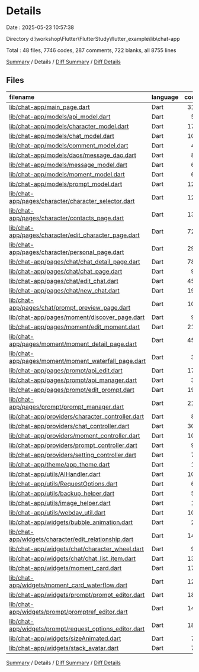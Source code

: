 # Details

Date : 2025-05-23 10:57:38

Directory d:\\workshop\\Flutter\\FlutterStudy\\flutter_example\\lib\\chat-app

Total : 48 files,  7746 codes, 287 comments, 722 blanks, all 8755 lines

[Summary](results.md) / Details / [Diff Summary](diff.md) / [Diff Details](diff-details.md)

## Files
| filename | language | code | comment | blank | total |
| :--- | :--- | ---: | ---: | ---: | ---: |
| [lib/chat-app/main\_page.dart](/lib/chat-app/main_page.dart) | Dart | 312 | 1 | 25 | 338 |
| [lib/chat-app/models/api\_model.dart](/lib/chat-app/models/api_model.dart) | Dart | 51 | 0 | 6 | 57 |
| [lib/chat-app/models/character\_model.dart](/lib/chat-app/models/character_model.dart) | Dart | 173 | 4 | 25 | 202 |
| [lib/chat-app/models/chat\_model.dart](/lib/chat-app/models/chat_model.dart) | Dart | 104 | 0 | 11 | 115 |
| [lib/chat-app/models/comment\_model.dart](/lib/chat-app/models/comment_model.dart) | Dart | 42 | 8 | 8 | 58 |
| [lib/chat-app/models/daos/message\_dao.dart](/lib/chat-app/models/daos/message_dao.dart) | Dart | 81 | 0 | 9 | 90 |
| [lib/chat-app/models/message\_model.dart](/lib/chat-app/models/message_model.dart) | Dart | 62 | 1 | 11 | 74 |
| [lib/chat-app/models/moment\_model.dart](/lib/chat-app/models/moment_model.dart) | Dart | 68 | 8 | 16 | 92 |
| [lib/chat-app/models/prompt\_model.dart](/lib/chat-app/models/prompt_model.dart) | Dart | 120 | 0 | 17 | 137 |
| [lib/chat-app/pages/character/character\_selector.dart](/lib/chat-app/pages/character/character_selector.dart) | Dart | 125 | 0 | 11 | 136 |
| [lib/chat-app/pages/character/contacts\_page.dart](/lib/chat-app/pages/character/contacts_page.dart) | Dart | 134 | 6 | 11 | 151 |
| [lib/chat-app/pages/character/edit\_character\_page.dart](/lib/chat-app/pages/character/edit_character_page.dart) | Dart | 729 | 5 | 36 | 770 |
| [lib/chat-app/pages/character/personal\_page.dart](/lib/chat-app/pages/character/personal_page.dart) | Dart | 297 | 14 | 35 | 346 |
| [lib/chat-app/pages/chat/chat\_detail\_page.dart](/lib/chat-app/pages/chat/chat_detail_page.dart) | Dart | 788 | 46 | 47 | 881 |
| [lib/chat-app/pages/chat/chat\_page.dart](/lib/chat-app/pages/chat/chat_page.dart) | Dart | 96 | 0 | 8 | 104 |
| [lib/chat-app/pages/chat/edit\_chat.dart](/lib/chat-app/pages/chat/edit_chat.dart) | Dart | 454 | 33 | 27 | 514 |
| [lib/chat-app/pages/chat/new\_chat.dart](/lib/chat-app/pages/chat/new_chat.dart) | Dart | 197 | 0 | 16 | 213 |
| [lib/chat-app/pages/chat/prompt\_preview\_page.dart](/lib/chat-app/pages/chat/prompt_preview_page.dart) | Dart | 109 | 1 | 10 | 120 |
| [lib/chat-app/pages/moment/discover\_page.dart](/lib/chat-app/pages/moment/discover_page.dart) | Dart | 94 | 7 | 9 | 110 |
| [lib/chat-app/pages/moment/edit\_moment.dart](/lib/chat-app/pages/moment/edit_moment.dart) | Dart | 217 | 0 | 17 | 234 |
| [lib/chat-app/pages/moment/moment\_detail\_page.dart](/lib/chat-app/pages/moment/moment_detail_page.dart) | Dart | 453 | 9 | 18 | 480 |
| [lib/chat-app/pages/moment/moment\_waterfall\_page.dart](/lib/chat-app/pages/moment/moment_waterfall_page.dart) | Dart | 39 | 0 | 3 | 42 |
| [lib/chat-app/pages/prompt/api\_edit.dart](/lib/chat-app/pages/prompt/api_edit.dart) | Dart | 174 | 0 | 15 | 189 |
| [lib/chat-app/pages/prompt/api\_manager.dart](/lib/chat-app/pages/prompt/api_manager.dart) | Dart | 39 | 0 | 3 | 42 |
| [lib/chat-app/pages/prompt/edit\_prompt.dart](/lib/chat-app/pages/prompt/edit_prompt.dart) | Dart | 190 | 0 | 20 | 210 |
| [lib/chat-app/pages/prompt/prompt\_manager.dart](/lib/chat-app/pages/prompt/prompt_manager.dart) | Dart | 210 | 13 | 13 | 236 |
| [lib/chat-app/providers/character\_controller.dart](/lib/chat-app/providers/character_controller.dart) | Dart | 85 | 9 | 21 | 115 |
| [lib/chat-app/providers/chat\_controller.dart](/lib/chat-app/providers/chat_controller.dart) | Dart | 300 | 19 | 47 | 366 |
| [lib/chat-app/providers/moment\_controller.dart](/lib/chat-app/providers/moment_controller.dart) | Dart | 105 | 19 | 20 | 144 |
| [lib/chat-app/providers/prompt\_controller.dart](/lib/chat-app/providers/prompt_controller.dart) | Dart | 96 | 10 | 20 | 126 |
| [lib/chat-app/providers/setting\_controller.dart](/lib/chat-app/providers/setting_controller.dart) | Dart | 72 | 8 | 14 | 94 |
| [lib/chat-app/theme/app\_theme.dart](/lib/chat-app/theme/app_theme.dart) | Dart | 16 | 14 | 3 | 33 |
| [lib/chat-app/utils/AIHandler.dart](/lib/chat-app/utils/AIHandler.dart) | Dart | 100 | 3 | 20 | 123 |
| [lib/chat-app/utils/RequestOptions.dart](/lib/chat-app/utils/RequestOptions.dart) | Dart | 65 | 0 | 5 | 70 |
| [lib/chat-app/utils/backup\_helper.dart](/lib/chat-app/utils/backup_helper.dart) | Dart | 56 | 0 | 9 | 65 |
| [lib/chat-app/utils/image\_helper.dart](/lib/chat-app/utils/image_helper.dart) | Dart | 15 | 0 | 3 | 18 |
| [lib/chat-app/utils/webdav\_util.dart](/lib/chat-app/utils/webdav_util.dart) | Dart | 105 | 17 | 12 | 134 |
| [lib/chat-app/widgets/bubble\_animation.dart](/lib/chat-app/widgets/bubble_animation.dart) | Dart | 28 | 0 | 7 | 35 |
| [lib/chat-app/widgets/character/edit\_relationship.dart](/lib/chat-app/widgets/character/edit_relationship.dart) | Dart | 147 | 0 | 15 | 162 |
| [lib/chat-app/widgets/chat/character\_wheel.dart](/lib/chat-app/widgets/chat/character_wheel.dart) | Dart | 98 | 4 | 6 | 108 |
| [lib/chat-app/widgets/chat/chat\_list\_item.dart](/lib/chat-app/widgets/chat/chat_list_item.dart) | Dart | 139 | 2 | 10 | 151 |
| [lib/chat-app/widgets/moment\_card.dart](/lib/chat-app/widgets/moment_card.dart) | Dart | 176 | 24 | 12 | 212 |
| [lib/chat-app/widgets/moment\_card\_waterflow.dart](/lib/chat-app/widgets/moment_card_waterflow.dart) | Dart | 126 | 0 | 11 | 137 |
| [lib/chat-app/widgets/prompt/prompt\_editor.dart](/lib/chat-app/widgets/prompt/prompt_editor.dart) | Dart | 184 | 0 | 13 | 197 |
| [lib/chat-app/widgets/prompt/promptref\_editor.dart](/lib/chat-app/widgets/prompt/promptref_editor.dart) | Dart | 141 | 2 | 17 | 160 |
| [lib/chat-app/widgets/prompt/request\_options\_editor.dart](/lib/chat-app/widgets/prompt/request_options_editor.dart) | Dart | 187 | 0 | 13 | 200 |
| [lib/chat-app/widgets/sizeAnimated.dart](/lib/chat-app/widgets/sizeAnimated.dart) | Dart | 71 | 0 | 10 | 81 |
| [lib/chat-app/widgets/stack\_avatar.dart](/lib/chat-app/widgets/stack_avatar.dart) | Dart | 76 | 0 | 7 | 83 |

[Summary](results.md) / Details / [Diff Summary](diff.md) / [Diff Details](diff-details.md)